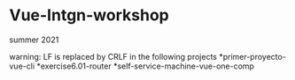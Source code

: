 # Vue-Intgn-workshop
summer 2021

warning: LF is replaced by CRLF in the following projects
*primer-proyecto-vue-cli
*exercise6.01-router
*self-service-machine-vue-one-comp
